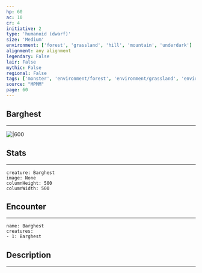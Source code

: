 ```yaml
---
hp: 60
ac: 10
cr: 4
initiative: 2
type: 'humanoid (dwarf)'    
size: 'Medium'
environment: ['forest', 'grassland', 'hill', 'mountain', 'underdark']
alignment: any alignment
legendary: False
lair: False
mythic: False
regional: False
tags: ['monster', 'environment/forest', 'environment/grassland', 'environment/hill', 'environment/mountain', 'environment/underdark']
source: "MPMM"
page: 60
---
```


## Barghest
---

![|600](D:/Program%20Files/5e.tools/img/bestiary/MPMM/Barghest.webp)

## Stats
---

```statblock
creature: Barghest
image: None
columnHeight: 500
columnWidth: 500
```

## Encounter
---

```encounter-table
name: Barghest
creatures:
- 1: Barghest
```

## Description
---




